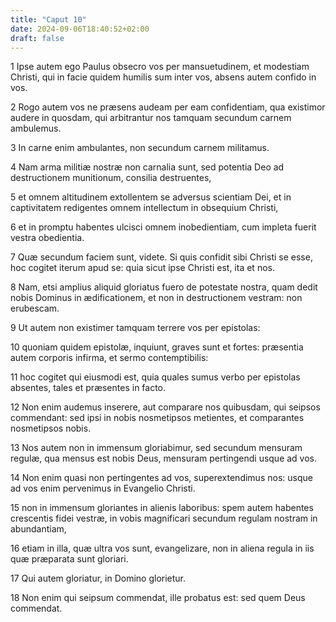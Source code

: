 ```yaml
---
title: "Caput 10"
date: 2024-09-06T18:40:52+02:00
draft: false
---
```




1 Ipse autem ego Paulus obsecro vos per mansuetudinem, et modestiam Christi, qui in facie quidem humilis sum inter vos, absens autem confido in vos.

2 Rogo autem vos ne præsens audeam per eam confidentiam, qua existimor audere in quosdam, qui arbitrantur nos tamquam secundum carnem ambulemus.

3 In carne enim ambulantes, non secundum carnem militamus.

4 Nam arma militiæ nostræ non carnalia sunt, sed potentia Deo ad destructionem munitionum, consilia destruentes,

5 et omnem altitudinem extollentem se adversus scientiam Dei, et in captivitatem redigentes omnem intellectum in obsequium Christi,

6 et in promptu habentes ulcisci omnem inobedientiam, cum impleta fuerit vestra obedientia.

7 Quæ secundum faciem sunt, videte. Si quis confidit sibi Christi se esse, hoc cogitet iterum apud se: quia sicut ipse Christi est, ita et nos.

8 Nam, etsi amplius aliquid gloriatus fuero de potestate nostra, quam dedit nobis Dominus in ædificationem, et non in destructionem vestram: non erubescam.

9 Ut autem non existimer tamquam terrere vos per epistolas:

10 quoniam quidem epistolæ, inquiunt, graves sunt et fortes: præsentia autem corporis infirma, et sermo contemptibilis:

11 hoc cogitet qui eiusmodi est, quia quales sumus verbo per epistolas absentes, tales et præsentes in facto.

12 Non enim audemus inserere, aut comparare nos quibusdam, qui seipsos commendant: sed ipsi in nobis nosmetipsos metientes, et comparantes nosmetipsos nobis.

13 Nos autem non in immensum gloriabimur, sed secundum mensuram regulæ, qua mensus est nobis Deus, mensuram pertingendi usque ad vos.

14 Non enim quasi non pertingentes ad vos, superextendimus nos: usque ad vos enim pervenimus in Evangelio Christi.

15 non in immensum gloriantes in alienis laboribus: spem autem habentes crescentis fidei vestræ, in vobis magnificari secundum regulam nostram in abundantiam,

16 etiam in illa, quæ ultra vos sunt, evangelizare, non in aliena regula in iis quæ præparata sunt gloriari.

17 Qui autem gloriatur, in Domino glorietur.

18 Non enim qui seipsum commendat, ille probatus est: sed quem Deus commendat.

